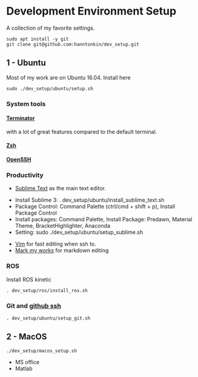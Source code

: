 # Development Environment Setup

A collection of my favorite settings.

```
sudo apt install -y git
git clone git@github.com:hanntonkin/dev_setup.git
```

## 1 -  Ubuntu

Most of my work are on Ubuntu 16.04. Install here

```
sudo ./dev_setup/ubuntu/setup.sh
```

### System tools

#### [Terminator]()
with a lot of great features compared to the default terminal.

#### [Zsh]()

#### [OpenSSH]()

### Productivity

* [Sublime Text](https://www.sublimetext.com/) as the main text editor.
+ Install Sublime 3: . dev_setup/ubuntu/install_sublime_text.sh
+ Package Control: Command Palette (ctrl/cmd + shift + p), Install Package Control
+ Install packages: Command Palette, Install Package: Predawn, Material Theme, BracketHighlighter, Anaconda
+ Setting: sudo ./dev_setup/ubuntu/setup_sublime.sh




* [Vim]() for fast editing when ssh to.
* [Mark my works]() for markdown editing


### ROS

Install ROS kinetic
```
. dev_setup/ros/install_ros.sh
```
### Git and [github ssh](https://help.github.com/articles/connecting-to-github-with-ssh/)

```
. dev_setup/ubuntu/setup_git.sh
```


## 2 - MacOS

```
./dev_setup/macos_setup.sh
```

* MS office
* Matlab
